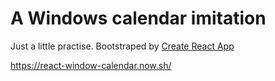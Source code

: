 # A Windows calendar imitation

Just a little practise. Bootstraped by [Create React App](https://create-react-app.dev/) 

https://react-window-calendar.now.sh/
